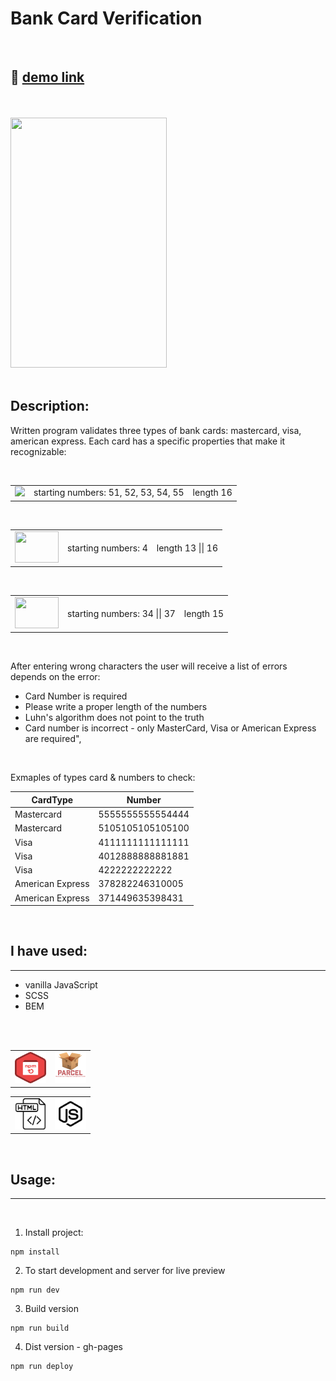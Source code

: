 # Bank Card Verification

<br>

## 🎥 [demo link](https://szymonrojek.github.io/card-number-verification-JS/)

<br>
<br>

<img src="./src/img/gi.gif" width="250" height="400">

<br>
<br>

## Description:

Written program validates three types of bank cards: mastercard, visa, american express. Each card has a specific properties that make it recognizable:

<br>
<table>
  <tr>
    <td>
      <img src="https://upload.wikimedia.org/wikipedia/commons/2/2a/Mastercard-logo.svg"  height="50">
    </td>
    <td>starting numbers: 51, 52, 53, 54, 55</td>
    <td>length 16</td>
  </tr>
</table>
<br>
<table>
    <td>
      <img src="https://upload.wikimedia.org/wikipedia/commons/5/5e/Visa_Inc._logo.svg"  height="50" width="70">
    </td>
    <td>starting numbers: 4</td>
    <td>length 13 || 16</td>
  </tr>
</table>
<br>
<table>
  <tr>
    <td>
      <img src="https://remote-europe.com/sites/default/files/styles/medium_300x300_/public/2020-11/americanexpress.jpg?itok=i_4MMKM0"  height="50" width="70">
    </td>
    <td>starting numbers: 34 || 37</td>
    <td>length 15</td>
  </tr>
</table>
<br>

After entering wrong characters the user will receive a list of errors depends on the error:

- Card Number is required
- Please write a proper length of the numbers
- Luhn's algorithm does not point to the truth
- Card number is incorrect - only MasterCard, Visa or American Express are required",

<br>

Exmaples of types card & numbers to check:

| CardType         | Number           |
| ---------------- | ---------------- |
| Mastercard       | 5555555555554444 |
| Mastercard       | 5105105105105100 |
| Visa             | 4111111111111111 |
| Visa             | 4012888888881881 |
| Visa             | 4222222222222    |
| American Express | 378282246310005  |
| American Express | 371449635398431  |

<br>

## I have used:

---

- vanilla JavaScript
- SCSS
- BEM

<br>
<br>

<table>
  <tr>
    <td><img src="./src/img/npm-icon.png" width="50" height="50"></td>
    <td><img src="./src/img/parcelJs-icon.png" width="50" height="50"></td>
  </tr>
</table>
<table>
  <tr>
    <td><img src="./src/img/html-icon.svg" width="50" height="50"></td>
    <td><img src="./src/img/js-icon.svg" width="50" height="50"></td>
  </tr>
 </table>

<br>

## Usage:

---

<br>

1. Install project:

```
npm install
```

2. To start development and server for live preview

```
npm run dev
```

3. Build version

```
npm run build
```

4. Dist version - gh-pages

```
npm run deploy
```
